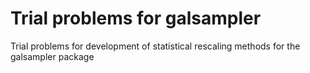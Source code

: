 # Trial problems for galsampler

Trial problems for development of statistical rescaling methods for the galsampler package

